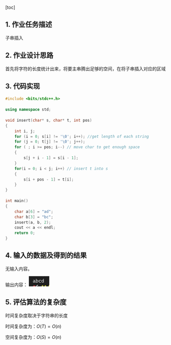 [toc]

## 1. 作业任务描述

子串插入

## 2. 作业设计思路

首先将字符的长度统计出来，将要主串腾出足够的空间，在将子串插入对应的区域

## 3. 代码实现

```c++
#include <bits/stdc++.h>

using namespace std;

void insert(char* s, char* t, int pos)
{
    int i, j;
    for (i = 0; s[i] != '\0'; i++); //get length of each string
    for (j = 0; t[j] != '\0'; j++);
    for ( ; i >= pos; i--) // move char to get enough space
    {
        s[j + i - 1] = s[i - 1];
    }
    for(i = 0; i < j; i++) // insert t into s
    {
        s[i + pos - 1] = t[i];
    }
}

int main()
{
    char a[6] = "ad";
    char b[3] = "bc";
    insert(a, b, 2);
    cout << a << endl;
    return 0;
}
```

## 4. 输入的数据及得到的结果

无输入内容。

输出内容：
![result](result.png)

## 5. 评估算法的复杂度

时间复杂度取决于字符串的长度

时间复杂度为：$O(T) = O(n)$

空间复杂度为：$O(S) = O(n)$
